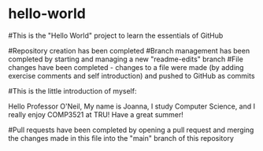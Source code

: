 # hello-world
#This is the "Hello World" project to learn the essentials of GitHub

#Repository creation has been completed
#Branch management has been completed by starting and managing a new "readme-edits" branch
#File changes have been completed - changes to a file were made (by adding exercise comments and self introduction) and pushed to GitHub as commits

#This is the little introduction of myself:

Hello Professor O'Neil,
My name is Joanna, I study Computer Science, and I really enjoy COMP3521 at TRU!
Have a great summer!

#Pull requests have been completed by opening a pull request and merging the changes made in this file into the "main" branch of this repository
